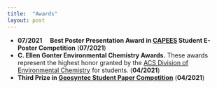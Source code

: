 ```yaml
---
title:  "Awards"
layout: post
---
```

   - **07/2021** &emsp;**Best Poster Presentation Award in [CAPEES](http://www.capees.org/bylaws.html) Student E-Poster Competition** (**07/2021**)
   - **C. Ellen Gonter Environmental Chemistry Awards.** These awards represent the highest honor granted by the [ACS Division of Environmental Chemistry](https://acsenvr.com/website/) for students. (**04/2021**) 
   - **Third Prize in [Geosyntec Student Paper Competition](https://geosyntec.com/news/item/6782-geosyntec-announces-winners-of-2020-student-paper-contest)** (**04/2021**)
  
              
